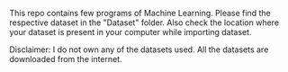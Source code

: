 This repo contains few programs of Machine Learning.
Please find the respective dataset in the "Dataset" folder.
Also check the location where your dataset is present in your computer while importing dataset.

Disclaimer:
  I do not own any of the datasets used.
  All the datasets are downloaded from the internet.
